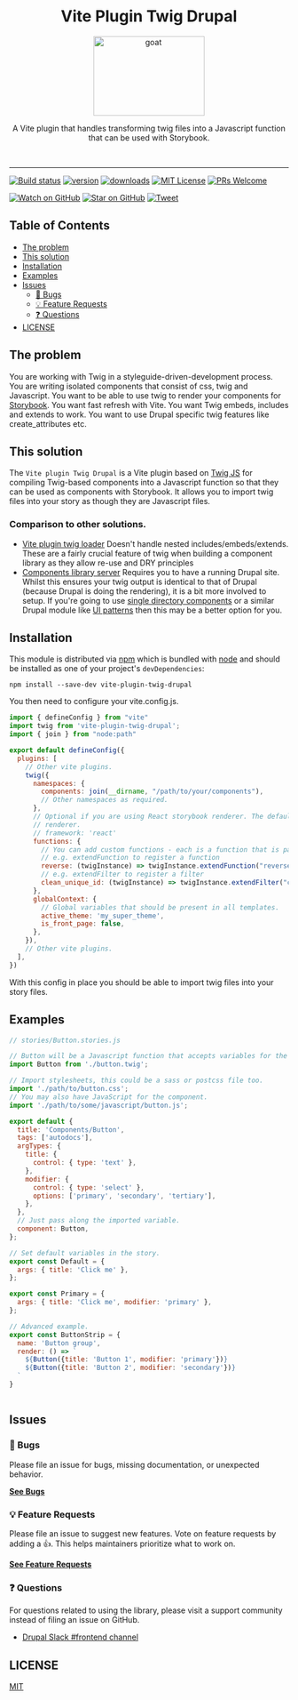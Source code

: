 <div align="center">
<h1>Vite Plugin Twig Drupal</h1>

  <img
    height="143"
    width="200"
    alt="goat"
    src="https://twig.symfony.com/images/logo.png"
  />


<p>A Vite plugin that handles transforming twig files into a Javascript function that can be used with Storybook.</p>

<br />
</div>

<hr />

<!-- prettier-ignore-start -->
[![Build status](https://github.com/larowlan/vite-plugin-twigdrupal/actions/workflows/node.js.yml/badge.svg)](https://github.com/larowlan/vite-plugin-twig-drupal/actions/workflows/node.js.yml)
[![version][version-badge]][package] [![downloads][downloads-badge]][npmtrends]
[![MIT License][license-badge]][license]
[![PRs Welcome][prs-badge]][prs] 

[![Watch on GitHub][github-watch-badge]][github-watch]
[![Star on GitHub][github-star-badge]][github-star]
[![Tweet][twitter-badge]][twitter]
<!-- prettier-ignore-end -->

## Table of Contents

<!-- START doctoc generated TOC please keep comment here to allow auto update -->
<!-- DON'T EDIT THIS SECTION, INSTEAD RE-RUN doctoc TO UPDATE -->

- [The problem](#the-problem)
- [This solution](#this-solution)
- [Installation](#installation)
- [Examples](#examples)
- [Issues](#issues)
  - [🐛 Bugs](#-bugs)
  - [💡 Feature Requests](#-feature-requests)
  - [❓ Questions](#-questions)
- [LICENSE](#license)

<!-- END doctoc generated TOC please keep comment here to allow auto update -->

## The problem

You are working with Twig in a styleguide-driven-development process. You are writing isolated components
that consist of css, twig and Javascript.
You want to be able to use twig to render your components for [Storybook](https://storybook.js.org).
You want fast refresh with Vite.
You want Twig embeds, includes and extends to work.
You want to use Drupal specific twig features like create_attributes etc. 

## This solution

The `Vite plugin Twig Drupal` is a Vite plugin based on [Twig JS](https://github.com/twigjs/twig.js) for
compiling Twig-based components into a Javascript function so that they can be used as components with Storybook.
It allows you to import twig files into your story as though they are Javascript files.

### Comparison to other solutions.

* [Vite plugin twig loader](https://github.com/dark-kitt/vite-plugin-twig-loader) Doesn't handle nested includes/embeds/extends. These are a fairly crucial feature of twig when building a component library as they allow re-use and DRY principles
* [Components library server](https://www.drupal.org/project/cl_server) Requires you to have a running Drupal site. Whilst this ensures your twig output is identical to that of Drupal (because Drupal is doing the rendering), it is a bit more involved to setup. If you're going to use [single directory components](https://www.drupal.org/project/cl_components) or a similar Drupal module like [UI patterns](https://www.drupal.org/project/ui_patterns) then this may be a better option for you.

## Installation

This module is distributed via [npm][npm] which is bundled with [node][node] and
should be installed as one of your project's `devDependencies`:

```
npm install --save-dev vite-plugin-twig-drupal
```

You then need to configure your vite.config.js.

```javascript
import { defineConfig } from "vite"
import twig from 'vite-plugin-twig-drupal';
import { join } from "node:path"

export default defineConfig({
  plugins: [
    // Other vite plugins.
    twig({
      namespaces: {
        components: join(__dirname, "/path/to/your/components"),
        // Other namespaces as required.
      },
      // Optional if you are using React storybook renderer. The default is 'html' and works with storybook's html
      // renderer.
      // framework: 'react'
      functions: {
        // You can add custom functions - each is a function that is passed the active Twig instance and should call
        // e.g. extendFunction to register a function
        reverse: (twigInstance) => twigInstance.extendFunction("reverse", () => (text) => text.split(' ').reverse().join(' ')),
        // e.g. extendFilter to register a filter
        clean_unique_id: (twigInstance) => twigInstance.extendFilter("clean_unique_id", () => (text) => text.split(' ').reverse().join(' ')),
      },
      globalContext: {
        // Global variables that should be present in all templates.
        active_theme: 'my_super_theme',
        is_front_page: false,
      },
    }),
    // Other vite plugins.
  ],
})
```

With this config in place you should be able to import twig files into your story files.

## Examples

```javascript
// stories/Button.stories.js

// Button will be a Javascript function that accepts variables for the twig template.
import Button from './button.twig';

// Import stylesheets, this could be a sass or postcss file too.
import './path/to/button.css';
// You may also have JavaScript for the component.
import './path/to/some/javascript/button.js';

export default {
  title: 'Components/Button',
  tags: ['autodocs'],
  argTypes: {
    title: {
      control: { type: 'text' },
    },
    modifier: {
      control: { type: 'select' },
      options: ['primary', 'secondary', 'tertiary'],
    },
  },
  // Just pass along the imported variable.
  component: Button,
};

// Set default variables in the story.
export const Default = {
  args: { title: 'Click me' },
};

export const Primary = {
  args: { title: 'Click me', modifier: 'primary' },
};

// Advanced example.
export const ButtonStrip = {
  name: 'Button group',
  render: () => `
    ${Button({title: 'Button 1', modifier: 'primary'})} 
    ${Button({title: 'Button 2', modifier: 'secondary'})}
  `
}



```

## Issues

### 🐛 Bugs

Please file an issue for bugs, missing documentation, or unexpected behavior.

[**See Bugs**][bugs]

### 💡 Feature Requests

Please file an issue to suggest new features. Vote on feature requests by adding
a 👍. This helps maintainers prioritize what to work on.

[**See Feature Requests**][requests]

### ❓ Questions

For questions related to using the library, please visit a support community
instead of filing an issue on GitHub.

- [Drupal Slack #frontend channel](https://drupal.org/slack)

## LICENSE

[MIT](LICENSE)

<!-- prettier-ignore-start -->

[npm]: https://www.npmjs.com/
[node]: https://nodejs.org
[version-badge]: https://img.shields.io/npm/v/vite-plugin-twig-drupal.svg?style=flat-square
[package]: https://www.npmjs.com/package/vite-plugin-twig-drupal
[downloads-badge]: https://img.shields.io/npm/dm/vite-plugin-twig-drupal.svg?style=flat-square
[npmtrends]: http://www.npmtrends.com/vite-plugin-twig-drupal
[license-badge]: https://img.shields.io/npm/l/vite-plugin-twig-drupal.svg?style=flat-square
[license]: https://github.com/larowlan/vite-plugin-twig-drupal/blob/master/LICENSE
[prs-badge]: https://img.shields.io/badge/PRs-welcome-brightgreen.svg?style=flat-square
[prs]: http://makeapullrequest.com
[github-watch-badge]: https://img.shields.io/github/watchers/larowlan/vite-plugin-twig-drupal.svg?style=social
[github-watch]: https://github.com/larowlan/vite-plugin-twig-drupal/watchers
[github-star-badge]: https://img.shields.io/github/stars/larowlan/vite-plugin-twig-drupal.svg?style=social
[github-star]: https://github.com/larowlan/vite-plugin-twig-drupal/stargazers
[twitter]: https://twitter.com/intent/tweet?text=Check%20out%20vite-plugin-twig-drupal%20by%20%40larowlan%20https%3A%2F%2Fgithub.com%2Flarowlan%2Fvite-plugin-twig-drupal%20%F0%9F%91%8D
[twitter-badge]: https://img.shields.io/twitter/url/https/github.com/larowlan/vite-plugin-twig-drupal.svg?style=social
[bugs]: https://github.com/larowlan/vite-plugin-twig-drupal/issues?q=is%3Aissue+is%3Aopen+label%3Abug+sort%3Acreated-desc
[requests]: https://github.com/larowlan/vite-plugin-twig-drupal/issues?q=is%3Aissue+sort%3Areactions-%2B1-desc+label%3Aenhancement+is%3Aopen
[good-first-issue]: https://github.com/larowlan/vite-plugin-twig-drupal/issues?utf8=✓&q=is%3Aissue+is%3Aopen+sort%3Areactions-%2B1-desc+label%3A"good+first+issue"+

<!-- prettier-ignore-end -->
